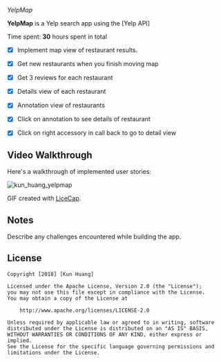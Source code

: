 *YelpMap*

**YelpMap** is a Yelp search app using the [Yelp API]

Time spent: **30** hours spent in total

- [X] Implement map view of restaurant results.
- [X] Get new restaurants when you finish moving map
- [X] Get 3 reviews for each restaurant
- [X] Details view of each restaurant
- [X] Annotation view of restaurants
- [X] Click on annotation to see details of restaurant
- [X] Click on right accessory in call back to go to detail view


## Video Walkthrough

Here's a walkthrough of implemented user stories:

![kun_huang_yelpmap](https://user-images.githubusercontent.com/28847045/47057242-c32e8580-d18d-11e8-8620-214d34994eac.gif)


GIF created with [LiceCap](http://www.cockos.com/licecap/).

## Notes

Describe any challenges encountered while building the app.

## License

    Copyright [2018] [Kun Huang]

    Licensed under the Apache License, Version 2.0 (the "License");
    you may not use this file except in compliance with the License.
    You may obtain a copy of the License at

        http://www.apache.org/licenses/LICENSE-2.0

    Unless required by applicable law or agreed to in writing, software
    distributed under the License is distributed on an "AS IS" BASIS,
    WITHOUT WARRANTIES OR CONDITIONS OF ANY KIND, either express or implied.
    See the License for the specific language governing permissions and
    limitations under the License.
